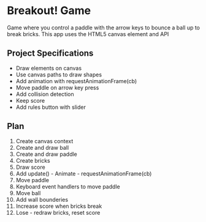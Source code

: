# Breakout! Game

Game where you control a paddle with the arrow keys to bounce a ball up to break bricks. This app uses the HTML5 canvas element and API

## Project Specifications

- Draw elements on canvas
- Use canvas paths to draw shapes
- Add animation with requestAnimationFrame(cb)
- Move paddle on arrow key press
- Add collision detection
- Keep score
- Add rules button with slider

## Plan

1. Create canvas context 
2. Create and draw ball 
3. Create and draw paddle 
4. Create bricks 
5. Draw score 
6. Add update() - Animate - requestAnimationFrame(cb) 
7. Move paddle 
8. Keyboard event handlers to move paddle 
9. Move ball 
10. Add wall bounderies 
11. Increase score when bricks break
12. Lose - redraw bricks, reset score
